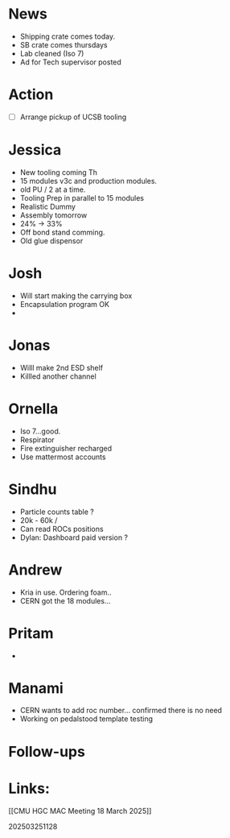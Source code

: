 
# News
- Shipping crate comes today.
- SB crate comes thursdays
- Lab cleaned (Iso 7)
- Ad for Tech supervisor posted

# Action
- [ ] Arrange pickup of UCSB tooling

# Jessica
- New tooling coming Th
- 15 modules v3c and production modules.
- old PU / 2 at a time. 
- Tooling Prep in parallel to 15 modules 
- Realistic Dummy
- Assembly tomorrow
- 24% -> 33%
- Off bond stand comming.
- Old glue dispensor

# Josh 
- Will start making the carrying box
- Encapsulation program OK
- 


# Jonas
- Willl make 2nd ESD shelf
- Killled another channel

# Ornella
- Iso 7...good. 
- Respirator 
- Fire extinguisher recharged
- Use mattermost accounts

# Sindhu
- Particle counts table ?
- 20k - 60k  /  
- Can read ROCs positions
- Dylan: Dashboard paid version ? 

# Andrew
- Kria in use. Ordering foam..
- CERN got the 18 modules...

# Pritam 
- 


# Manami
- CERN wants to add roc number... confirmed there is no need
- Working on pedalstood template testing

# Follow-ups


# Links: 
 [[CMU HGC MAC Meeting 18 March 2025]]



202503251128
